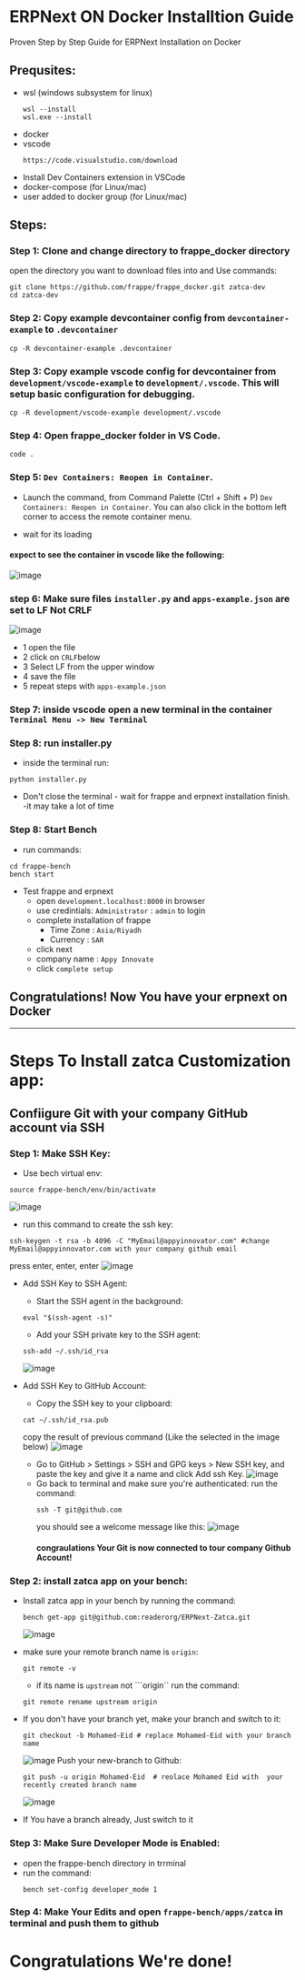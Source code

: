# ERPNext ON Docker Installtion Guide

Proven Step by Step Guide for ERPNext Installation on Docker

## Prequsites:
- wsl (windows subsystem for linux)
  ```shell
  wsl --install
  wsl.exe --install
  ```
- docker
- vscode
  ```shell
  https://code.visualstudio.com/download
  ```
- Install Dev Containers extension in VSCode
- docker-compose (for Linux/mac)
- user added to docker group (for Linux/mac)

## Steps:

### Step 1: Clone and change directory to frappe_docker directory
open the directory you want to download files into and
Use commands: 
```shell
git clone https://github.com/frappe/frappe_docker.git zatca-dev
cd zatca-dev
```

### Step 2: Copy example devcontainer config from `devcontainer-example` to `.devcontainer`

```shell
cp -R devcontainer-example .devcontainer
```

### Step 3: Copy example vscode config for devcontainer from `development/vscode-example` to `development/.vscode`. This will setup basic configuration for debugging.

```shell
cp -R development/vscode-example development/.vscode
```

### Step 4: Open frappe_docker folder in VS Code.

```shell
code .
```

### Step 5:  `Dev Containers: Reopen in Container`. 

- Launch the command, from Command Palette (Ctrl + Shift + P) `Dev Containers: Reopen in Container`. You can also click in the bottom left corner to access the remote container menu.

- wait for its loading

#### expect to see the container in vscode like the following:
![image](imgs/first_container.png)

### step 6: Make sure files `installer.py` and `apps-example.json` are set to LF Not CRLF
![image](imgs/LF.png)
- 1 open the file
- 2 click on `CRLF`below 
- 3 Select LF from the upper window
- 4 save the file
- 5 repeat steps with `apps-example.json`

### Step 7: inside vscode open a new terminal in the container `Terminal Menu -> New Terminal`

### Step 8: run installer.py

- inside the terminal run:
 ```shell
python installer.py
```
- Don't close the terminal - wait for frappe and erpnext installation finish. -it may take a lot of time

### Step 8: Start Bench
- run commands:
 ```shell
cd frappe-bench
bench start
```
- Test frappe and erpnext
    - open `development.localhost:8000` in browser
    - use credintials: `Administrator` : `admin` to login
    - complete installation of frappe
        - Time Zone : `Asia/Riyadh`
        - Currency  : `SAR`
    - click next
    - company name : `Appy Innovate`
    - click `complete setup`
## Congratulations! Now You have your erpnext on Docker

- ----------------------------------------------------

# Steps To Install zatca Customization app:


## Confiigure Git with your company GitHub account via SSH

### Step 1: Make SSH Key:
- Use bech virtual env:
```shell
source frappe-bench/env/bin/activate
```
![image](https://github.com/Mohamed-Eid-Appy/ERPNext-Docker-Installtion-Guide/assets/170640563/56a7f21e-276b-4ee6-8032-713183b8e3f9)

- run this command to create the ssh key:
```shell
ssh-keygen -t rsa -b 4096 -C "MyEmail@appyinnovator.com" #change MyEmail@appyinnovator.com with your company github email
```

press enter, enter, enter
![image](https://github.com/Mohamed-Eid-Appy/ERPNext-Docker-Installtion-Guide/assets/170640563/36bd8684-8776-4885-a1e1-092e20f266d0)

- Add SSH Key to SSH Agent:
  - Start the SSH agent in the background:
  ```shell
  eval "$(ssh-agent -s)"
  ```
  - Add your SSH private key to the SSH agent:
  ```shell
  ssh-add ~/.ssh/id_rsa
  ```
  ![image](https://github.com/Mohamed-Eid-Appy/ERPNext-Docker-Installtion-Guide/assets/170640563/8864eca1-ce07-4e73-8b75-640a5e0d49e6)

- Add SSH Key to GitHub Account:
  - Copy the SSH key to your clipboard:
  ```shell
  cat ~/.ssh/id_rsa.pub
  ```
   copy  the result of previous command (Like the selected in the image below)
  ![image](https://github.com/Mohamed-Eid-Appy/ERPNext-Docker-Installtion-Guide/assets/170640563/34f9b3dc-a165-43b4-ae03-712acbce2a5e)

  - Go to GitHub > Settings > SSH and GPG keys > New SSH key, and paste the key and give it a name and click Add ssh Key.
    ![image](https://github.com/Mohamed-Eid-Appy/ERPNext-Docker-Installtion-Guide/assets/170640563/ce24daa7-54cf-4d5f-97b4-ffcf98607835)
  - Go back to terminal and make sure you're authenticated:
    run the command:
    ```shell
    ssh -T git@github.com
    ```
    you should see a welcome message like this:
    ![image](https://github.com/Mohamed-Eid-Appy/ERPNext-Docker-Installtion-Guide/assets/170640563/efb8016f-1e16-4300-8029-a0fc903bef6a)
    #### congraulations Your Git is now connected to tour company Github Account!

### Step 2: install zatca app on your bench:
- Install zatca app in your bench by running the command:
  ```shell
  bench get-app git@github.com:readerorg/ERPNext-Zatca.git
  ```
  ![image](https://github.com/Mohamed-Eid-Appy/ERPNext-Docker-Installtion-Guide/assets/170640563/a2155dd8-96c7-4355-8ffd-8732dd337dca)

- make sure your remote branch name is ```origin```:
  ```shell
  git remote -v
  ```
  -   if its name is ```upstream``` not ```origin`` run the command:
     ```shell
     git remote rename upstream origin
     ```
- If you don't have your branch yet, make your branch and switch to it:
  ```shell
  git checkout -b Mohamed-Eid # replace Mohamed-Eid with your branch name
  ```
  ![image](https://github.com/Mohamed-Eid-Appy/ERPNext-Docker-Installtion-Guide/assets/170640563/0e7370a4-4a64-4b45-a688-379fab983c5f)
  Push your new-branch to Github:
  ```shell
  git push -u origin Mohamed-Eid  # reolace Mohamed Eid with  your recently created branch name
  ```
  ![image](https://github.com/Mohamed-Eid-Appy/ERPNext-Docker-Installtion-Guide/assets/170640563/c973dac3-5767-4f93-8392-901b28ebc799)

- If You have a branch already, Just switch to it

### Step 3: Make Sure Developer Mode is Enabled:
- open the frappe-bench directory in trrminal
- run the command:
  ```shell
  bench set-config developer_mode 1
  ```

### Step 4: Make Your Edits and open ```frappe-bench/apps/zatca``` in terminal and push them to github


# Congratulations We're done!

